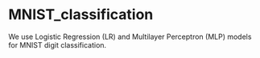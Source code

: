 # MNIST_classification
We use Logistic Regression (LR) and Multilayer Perceptron (MLP) models for MNIST digit classification.
